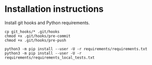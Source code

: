 # Installation instructions

Install git hooks and Python requirements.

```shell
cp git_hooks/* .git/hooks
chmod +x .git/hooks/pre-commit
chmod +x .git/hooks/pre-push

python3 -m pip install --user -U -r requirements/requirements.txt
python3 -m pip install --user -U -r requirements/requirements_local_tests.txt
```